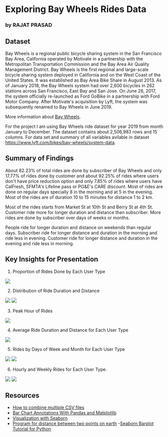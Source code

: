 # Exploring Bay Wheels Rides Data
### by RAJAT PRASAD

## Dataset

Bay Wheels is a regional public bicycle sharing system in the San Francisco Bay Area, California operated by Motivate in a partnership with the Metropolitan Transportation Commission and the Bay Area Air Quality Management District. Bay Wheels is the first regional and large-scale bicycle sharing system deployed in California and on the West Coast of the United States. It was established as Bay Area Bike Share in August 2013. As of January 2018, the Bay Wheels system had over 2,600 bicycles in 262 stations across San Francisco, East Bay and San Jose. On June 28, 2017, the system officially re-launched as Ford GoBike in a partnership with Ford Motor Company. After Motivate's acquisition by Lyft, the system was subsequently renamed to Bay Wheels in June 2019.

More information about [Bay Wheels](https://en.wikipedia.org/wiki/Bay_Wheels).

For the project I am using Bay Wheels ride dataset for year 2019 from month January to December. The dataset contains about 2,506,983 rows and 15 columns. For data set and summary of all variables avilable in dataset https://www.lyft.com/bikes/bay-wheels/system-data.

## Summary of Findings

About 82.23% of total rides are done by subscriber of Bay Wheels and only 17.77% of rides done by customer and about 92.25% of rides where users don't have price reduction option and only 7.85% of rides where users have CalFresh, SFMTA's Lifeline pass or PG&E's CARE discount.
Most of rides are done on regular days specially 8 in the morning and at 5 in the evening. Most of the rides are of duration 10 to 15 minutes for distance 1 to 2 km.

Most of the rides starts from Market St at 10th St and Berry St at 4th St. Customer ride more for longer duration and distance than subscriber. More rides are done by subscriber over days of weeks or months.

People ride for longer duration and distance on weekends than regular days. Subscriber ride for longer distance and duration in the morning and ride less in evening. Customer ride for longer distance and duration in the evening and ride less in morning.


## Key Insights for Presentation

1. Proportion of Rides Done by Each User Type
<img src='img/bike_ride_by_user_type.png' />

2. Distribution of Ride Duration and Distance
<img src='img/bike_rides_by_minutes.png' />

<img src='img/ride_by_distance.png' />

3. Peak Hour of Rides
<img src='img/bike_rides_by_hours.png' />

4. Average Ride Duration and Distance for Each User Type
<img src='img/avg_ride_duration_by_user_type.png' />


5. Rides by Days of Week and Month for Each User Type
<img src='img/ride_by_days_of_week_for_each_user_type.png' />

<img src='img/ride_by_months_for_each_user_type.png' />

6. Hourly and Weekly Rides for Each User Type.
<img src='img/hour_and_weekly_ride_for_sub.png' />

<img src='img/hour_and_weekly_ride_for_cus.png' />

## Resources

- [How to combine multiple CSV files](https://www.freecodecamp.org/news/how-to-combine-multiple-csv-files-with-8-lines-of-code-265183e0854/)
- [Bar Chart Annotations With Pandas and Matplotlib](https://robertmitchellv.com/blog-bar-chart-annotations-pandas-mpl.html)
- [Visualization with Seaborn](https://jakevdp.github.io/PythonDataScienceHandbook/04.14-visualization-with-seaborn.html)
- [Program for distance between two points on earth](https://www.geeksforgeeks.org/program-distance-two-points-earth/#:~:text=For%20this%20divide%20the%20values,is%20the%20radius%20of%20Earth.)
-[Seaborn Barplot Tutorial for Python](https://wellsr.com/python/seaborn-barplot-tutorial-for-python/#:~:text=If%20you%20want%20to%20display,have%20to%20do%20work%20around.&text=You%20can%20see%20that%20the,be%20stored%20in%20a%20variable.)
